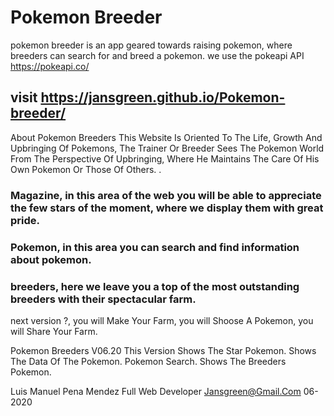 # Pokemon Breeder

pokemon breeder is an app geared towards raising pokemon, where breeders can search for and breed a pokemon. we use the pokeapi API https://pokeapi.co/

## visit https://jansgreen.github.io/Pokemon-breeder/

About Pokemon Breeders
This Website Is Oriented To The Life, Growth And Upbringing Of Pokemons, The Trainer Or Breeder Sees The Pokemon World From The Perspective Of Upbringing, Where He Maintains The Care Of His Own Pokemon Or Those Of Others.
.

### Magazine, in this area of ​​the web you will be able to appreciate the few stars of the moment, where we display them with great pride.

### Pokemon, in this area you can search and find information about pokemon.

### breeders, here we leave you a top of the most outstanding breeders with their spectacular farm.

next version ?, you will Make Your Farm, you will Shoose A Pokemon, you will Share Your Farm.

Pokemon Breeders V06.20
This Version Shows The Star Pokemon.
Shows The Data Of The Pokemon.
Pokemon Search.
Shows The Breeders Pokemon.

Luis Manuel Pena Mendez
Full Web Developer
Jansgreen@Gmail.Com
  06-2020